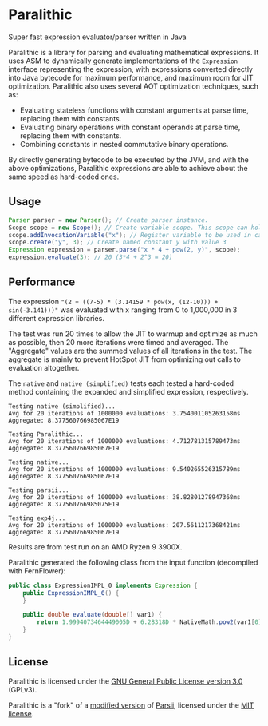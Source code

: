 # Paralithic
Super fast expression evaluator/parser written in Java

Paralithic is a library for parsing and evaluating mathematical expressions. It uses ASM to dynamically
generate implementations of the `Expression` interface representing the expression, with expressions converted directly
into Java bytecode for maximum performance, and maximum room for JIT optimization. Paralithic also uses several AOT
optimization techniques, such as:
* Evaluating stateless functions with constant arguments at parse time, replacing them with constants.
* Evaluating binary operations with constant operands at parse time, replacing them with constants.
* Combining constants in nested commutative binary operations.

By directly generating bytecode to be executed by the JVM, and with the above optimizations, Paralithic expressions are
able to achieve about the same speed as hard-coded ones.

## Usage
```java
Parser parser = new Parser(); // Create parser instance.
Scope scope = new Scope(); // Create variable scope. This scope can hold both constants and invocation variables.
scope.addInvocationVariable("x"); // Register variable to be used in calls to #evaluate. Values are passed in the order they are registered.
scope.create("y", 3); // Create named constant y with value 3
Expression expression = parser.parse("x * 4 + pow(2, y)", scope);
expression.evaluate(3); // 20 (3*4 + 2^3 = 20)
```


## Performance
The expression `"(2 + ((7-5) * (3.14159 * pow(x, (12-10))) + sin(-3.141)))"` was evaluated
with x ranging from 0 to 1,000,000 in 3 different expression libraries.

The test was run 20 times to allow the JIT to warmup and optimize as much as possible,
then 20 more iterations were timed and averaged.
The "Aggregate" values are the summed values of all iterations in the test. The aggregate is mainly
to prevent HotSpot JIT from optimizing out calls to evaluation altogether.

The `native` and `native (simplified)` tests each tested a hard-coded method containing the expanded
and simplified expression, respectively.

```
Testing native (simplified)...
Avg for 20 iterations of 1000000 evaluations: 3.754001105263158ms
Aggregate: 8.377560766985067E19

Testing Paralithic...
Avg for 20 iterations of 1000000 evaluations: 4.712781315789473ms
Aggregate: 8.377560766985067E19

Testing native...
Avg for 20 iterations of 1000000 evaluations: 9.540265526315789ms
Aggregate: 8.377560766985067E19

Testing parsii...
Avg for 20 iterations of 1000000 evaluations: 38.82801278947368ms
Aggregate: 8.377560766985075E19

Testing exp4j...
Avg for 20 iterations of 1000000 evaluations: 207.5611217368421ms
Aggregate: 8.377560766985067E19
```
Results are from test run on an AMD Ryzen 9 3900X.

Paralithic generated the following class from the input function (decompiled with FernFlower):
```java
public class ExpressionIMPL_0 implements Expression {
    public ExpressionIMPL_0() {
    }

    public double evaluate(double[] var1) {
        return 1.9994073464449005D + 6.28318D * NativeMath.pow2(var1[0]);
    }
}
```

## License
Paralithic is licensed under the 
[GNU General Public License version 3.0](https://github.com/PolyhedralDev/Paralithic/blob/master/LICENSE) (GPLv3).

Paralithic is a "fork" of a [modified version](https://github.com/PolyhedralDev/parsii) of
[Parsii](https://github.com/scireum/parsii), licensed under the [MIT license](https://github.com/scireum/parsii/blob/develop/LICENSE).